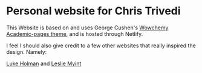 # Personal website for Chris Trivedi

This Website is based on and uses George Cushen's [Wowchemy Academic-pages theme](https://wowchemy.com/hugo-themes/), and is hosted through Netlify.

I feel I should also give credit to a few other websites that really inspired the design. Namely:

[Luke Holman](https://www.lukeholman.org/) and [Leslie Myint](https://lmyint.github.io/)

